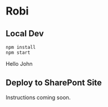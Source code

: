# Robi

## Local Dev
```console
npm install
npm start
```
Hello John
## Deploy to SharePont Site
Instructions coming soon.
